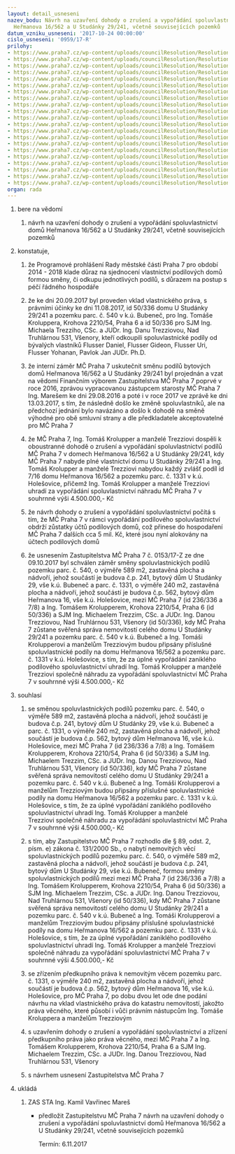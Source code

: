 ```yaml
---
layout: detail_usneseni
nazev_bodu: Návrh na uzavření dohody o zrušení a vypořádání spoluvlastnictví domů
  Heřmanova 16/562 a U Studánky 29/241, včetně souvisejících pozemků
datum_vzniku_usneseni: '2017-10-24 00:00:00'
cislo_usneseni: '0959/17-R'
prilohy:
- https://www.praha7.cz/wp-content/uploads/councilResolution/Resolutions/29531/export/01_smena241_562_sml~260783.docx
- https://www.praha7.cz/wp-content/uploads/councilResolution/Resolutions/29531/export/02_smena241_562_sml~260782.pdf
- https://www.praha7.cz/wp-content/uploads/councilResolution/Resolutions/29531/export/03_smena241_562_sml~260781.pdf
- https://www.praha7.cz/wp-content/uploads/councilResolution/Resolutions/29531/export/04_smena241_562_sml~260780.pdf
- https://www.praha7.cz/wp-content/uploads/councilResolution/Resolutions/29531/export/05_smena241_562_sml~260779.pdf
- https://www.praha7.cz/wp-content/uploads/councilResolution/Resolutions/29531/export/06_smena241_562_sml~260778.pdf
- https://www.praha7.cz/wp-content/uploads/councilResolution/Resolutions/29531/export/07_smena241_562_sml~260777.pdf
- https://www.praha7.cz/wp-content/uploads/councilResolution/Resolutions/29531/export/08_smena241_562_sml~260776.pdf
- https://www.praha7.cz/wp-content/uploads/councilResolution/Resolutions/29531/export/09_smena241_562_sml~260775.pdf
- https://www.praha7.cz/wp-content/uploads/councilResolution/Resolutions/29531/export/10_smena241_562_sml~260774.pdf
- https://www.praha7.cz/wp-content/uploads/councilResolution/Resolutions/29531/export/11_smena241_562_sml~260773.pdf
- https://www.praha7.cz/wp-content/uploads/councilResolution/Resolutions/29531/export/12_smena241_562_sml~260772.pdf
- https://www.praha7.cz/wp-content/uploads/councilResolution/Resolutions/29531/export/13_smena241_562_sml~260770.pdf
- https://www.praha7.cz/wp-content/uploads/councilResolution/Resolutions/29531/export/14_smena241_562_sml~260768.pdf
- https://www.praha7.cz/wp-content/uploads/councilResolution/Resolutions/29531/export/15_smena241_562_sml~260767.pdf
- https://www.praha7.cz/wp-content/uploads/councilResolution/Resolutions/29531/export/16_smena241_562_sml~260765.pdf
- https://www.praha7.cz/wp-content/uploads/councilResolution/Resolutions/29531/export/17_smena241_562_sml~260764.pdf
- https://www.praha7.cz/wp-content/uploads/councilResolution/Resolutions/29531/export/18_smena241_562_sml~260763.pdf
- https://www.praha7.cz/wp-content/uploads/councilResolution/Resolutions/29531/export/19_smena241_562_sml~260762.pdf
- https://www.praha7.cz/wp-content/uploads/councilResolution/Resolutions/29531/export/20_smena241_562_sml~260761.doc
- https://www.praha7.cz/wp-content/uploads/councilResolution/Resolutions/29531/export/export~295019.pdf
organ: rada
---
```

<ol id="urzList" class="urzList_view"><li id="" class="urzClass1"><span name="1">bere na vědomí</span><ol class="urzOlClass"><li style="text-align: left;" id="" class="urzClass2"><span><p>návrh na uzavření dohody o zrušení a vypořádání spoluvlastnictví domů Heřmanova 16/562 a U Studánky 29/241, včetně souvisejících pozemků</p></span></li></ol></li><li id="" class="urzClass1"><span name="50">konstatuje,</span><ol class="urzOlClass"><li style="text-align: left;" id="" class="urzClass2"><span><p>že&nbsp;Programové prohlášení Rady městské části Praha 7 pro období 2014 - 2018 klade důraz na sjednocení vlastnictví podílových domů formou směny, či odkupu jednotlivých podílů, s důrazem na postup s péčí řádného hospodáře<br></p></span></li><li class="urzClass2" id="" style="text-align: left;"><span><p>že ke dni 20.09.2017 byl proveden vklad vlastnického práva, s právními účinky ke dni 11.08.2017, id 50/336 domu U Studánky 29/241 a pozemku parc. č. 540 v k.ú. Bubeneč, pro Ing. Tomáše Kroluppera, Krohova 2210/54, Praha 6 a id 50/336 pro SJM Ing. Michaela Trezziho, CSc. a JUDr. Ing. Danu Trezziovou, Nad Truhlárnou 531, Všenory, kteří odkoupili spoluvlastnické podíly od bývalých vlastníků Flusser Daniel, Flusser Gideon, Flusser Uri, Flusser Yohanan, Pavlok Jan JUDr. Ph.D.<br></p></span></li><li class="urzClass2" id="" style="text-align: left;"><span><p>že interní záměr MČ Praha 7 uskutečnit směnu podílů bytových domů Heřmanova 16/562 a U Studánky 29/241 byl projednán a vzat na vědomí Finančním výborem Zastupitelstva MČ Praha 7 poprvé v roce 2016, zprávou vypracovanou zástupcem starosty MČ Praha 7 Ing. Marešem ke dni 29.08.2016 a poté i v roce 2017 ve zprávě ke dni 13.03.2017, s tím, že následně došlo ke změně spoluvlastníků, ale na předchozí jednání bylo navázáno a došlo k dohodě na směně výhodné pro obě smluvní strany a dle předkladatele akceptovatelné pro MČ Praha 7</p></span></li><li style="text-align: left;" id="" class="urzClass2"><span><p>že MČ Praha 7, Ing. Tomáš Krolupper a manželé Trezziovi dospěli k oboustranné dohodě o zrušení a vypořádání spoluvlastnictví podílů MČ Praha 7 v domech Heřmanova 16/562 a U Studánky 29/241, kdy MČ Praha 7 nabyde plné vlastnictví domu&nbsp;U Studánky 29/241 a&nbsp;Ing. Tomáš Krolupper a manželé Trezziovi nabydou každý zvlášť podíl id 7/16 domu Heřmanova 16/562 a pozemku parc. č. 1331 v k.ú. Holešovice, přičemž&nbsp;Ing. Tomáš Krolupper a manželé Trezziovi uhradí za vypořádání spoluvlastnictví náhradu MČ Praha 7 v souhrnné výši 4.500.000,- Kč<br></p></span></li><li class="urzClass2" id="" style="text-align: left;"><span><p>že návrh dohody o zrušení a vypořádání spoluvlastnictví počítá s tím, že MČ Praha 7 v rámci vypořádání podílového spoluvlastnictví obdrží zůstatky účtů podílových domů, což přinese do hospodaření MČ Praha 7 dalších cca 5 mil. Kč, které jsou nyní alokovány na účtech podílových domů</p></span></li><li class="urzClass2" id="" style="text-align: left;"><span><p>že usnesením Zastupitelstva MČ Praha 7 č. 0153/17-Z ze dne 09.10.2017 byl schválen záměr směny spoluvlastnických podílů pozemku parc. č. 540, o výměře 589 m2, zastavěná plocha a nádvoří, jehož součástí je budova č.p. 241, bytový dům U Studánky 29, vše k.ú. Bubeneč a parc. č. 1331, o výměře 240 m2, zastavěná plocha a nádvoří, jehož součástí je budova č.p. 562, bytový dům Heřmanova 16, vše k.ú. Holešovice, mezi MČ Praha 7 (id 236/336 a 7/8) a Ing. Tomášem Krolupperem, Krohova 2210/54, Praha 6 (id 50/336) a SJM Ing. Michaelem Trezzim, CSc. a JUDr. Ing. Danou Trezziovou, Nad Truhlárnou 531, Všenory (id 50/336), kdy MČ Praha 7 zůstane svěřená správa nemovitostí celého domu U Studánky 29/241 a pozemku parc. č. 540 v k.ú. Bubeneč a Ing. Tomáši Krolupperovi a manželům Trezziovým budou připsány příslušné spoluvlastnické podíly na domu Heřmanova 16/562 a pozemku parc. č. 1331 v k.ú. Holešovice, s tím, že za úplné vypořádání zaniklého podílového spoluvlastnictví uhradí Ing. Tomáš Krolupper a manželé Trezziovi společně náhradu za vypořádání spoluvlastnictví MČ Praha 7 v souhrnné výši 4.500.000,- Kč</p></span></li></ol></li><li id="" class="urzClass1"><span name="26">souhlasí</span><ol id="" class="urzOlClass"><li style="text-align: left;" id="" class="urzClass2"><span><p>se směnou spoluvlastnických podílů pozemku parc. č. 540, o výměře 589 m2, zastavěná plocha a nádvoří, jehož součástí je budova č.p. 241, bytový dům U Studánky 29, vše k.ú. Bubeneč a parc. č. 1331,&nbsp;o výměře 240 m2, zastavěná plocha a nádvoří, jehož součástí je budova č.p. 562, bytový dům Heřmanova 16, vše k.ú. Holešovice, mezi MČ Praha 7 (id 236/336 a 7/8) a Ing. Tomášem Krolupperem, Krohova 2210/54, Praha 6 (id 50/336) a SJM Ing. Michaelem Trezzim, CSc. a JUDr. Ing. Danou Trezziovou, Nad Truhlárnou 531, Všenory (id 50/336), kdy MČ Praha 7 zůstane svěřená správa nemovitostí celého domu U Studánky 29/241 a pozemku parc. č. 540 v k.ú. Bubeneč a&nbsp;Ing. Tomáši Krolupperovi a manželům Trezziovým budou připsány příslušné spoluvlastnické podíly na domu Heřmanova 16/562 a pozemku parc. č. 1331 v k.ú. Holešovice, s tím, že za úplné vypořádání zaniklého podílového spoluvlastnictví uhradí Ing. Tomáš Krolupper a manželé Trezziovi&nbsp;společně náhradu za vypořádání spoluvlastnictví MČ Praha 7 v souhrnné výši 4.500.000,- Kč</p></span></li><li class="urzClass2" id="" style="text-align: left;"><span><p>s tím, aby Zastupitelstvo MČ Praha 7 rozhodlo dle § 89, odst. 2, písm. e) zákona č. 131/2000 Sb., o nabytí nemovitých věcí spoluvlastnických podílů pozemku parc. č. 540, o výměře 589 m2, zastavěná plocha a nádvoří, jehož součástí je budova č.p. 241, bytový dům U Studánky 29, vše k.ú. Bubeneč, formou směny spoluvlastnických podílů mezi mezi MČ Praha 7 (id 236/336 a 7/8) a Ing. Tomášem Krolupperem, Krohova 2210/54, Praha 6 (id 50/336) a SJM Ing. Michaelem Trezzim, CSc. a JUDr. Ing. Danou Trezziovou, Nad Truhlárnou 531, Všenory (id 50/336), kdy MČ Praha 7 zůstane svěřená správa nemovitostí celého domu U Studánky 29/241 a pozemku parc. č. 540 v k.ú. Bubeneč a Ing. Tomáši Krolupperovi a manželům Trezziovým budou připsány příslušné spoluvlastnické podíly na domu Heřmanova 16/562 a pozemku parc. č. 1331 v k.ú. Holešovice, s tím, že za úplné vypořádání zaniklého podílového spoluvlastnictví uhradí Ing. Tomáš Krolupper a manželé Trezziovi společně náhradu za vypořádání spoluvlastnictví MČ Praha 7 v souhrnné výši 4.500.000,- Kč<br></p></span></li><li style="text-align: left;" id="" class="urzClass2"><span><p>se zřízením předkupního práva k nemovitým věcem pozemku parc. č. 1331, o výměře 240 m2, zastavěná plocha a nádvoří, jehož součástí je budova č.p. 562, bytový dům Heřmanova 16, vše k.ú. Holešovice, pro MČ Praha 7, po dobu dvou let ode dne podání návrhu na vklad vlastnického práva do katastru nemovitostí, jakožto práva věcného, které působí i vůči právním nástupcům Ing. Tomáše Kroluppera a manželům Trezziovým<br></p></span></li><li style="text-align: left;" id="" class="urzClass2"><span><p>s uzavřením dohody o zrušení a vypořádání spoluvlastnictví a zřízení předkupního práva jako práva věcného, mezi MČ Praha 7 a Ing. Tomášem Krolupperem, Krohova 2210/54, Praha 6 a SJM Ing. Michaelem Trezzim, CSc. a JUDr. Ing. Danou Trezziovou, Nad Truhlárnou 531, Všenory<br></p></span></li><li style="text-align: left;" id="" class="urzClass2"><span><p>s návrhem usnesení Zastupitelstva MČ Praha 7</p></span></li></ol></li><li class="urzClass1" id="urzUkoly"><span name="1">ukládá</span><ol class="urzOlClass"><li class="urzClass2"><span><p>ZAS STA Ing. Kamil Vavřinec Mareš</p></span><ul class="urzUlClass"><li class="urzClass3"><span><p>předložit Zastupitelstvu MČ Praha 7 návrh na uzavření dohody o zrušení a vypořádání spoluvlastnictví domů Heřmanova 16/562 a U Studánky 29/241, včetně souvisejících pozemků</p></span><span class="urzUkolTermin">  Termín:&nbsp;6.11.2017</span></li></ul></li></ol></li></ol>